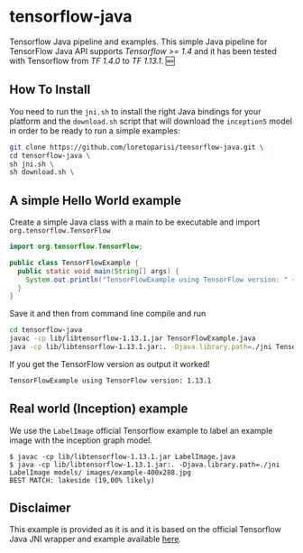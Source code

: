 # tensorflow-java
Tensorflow Java pipeline and examples. This simple Java pipeline for TensorFlow Java API supports *Tensorflow >= 1.4* and it has been tested with Tensorflow from *TF 1.4.0* to *TF 1.13.1*. :new:

## How To Install
You need to run the `jni.sh` to install the right Java bindings for your platform and the `download.sh` script that will download the `inception5` model in order to be ready to run a simple examples:

```bash
git clone https://github.com/loretoparisi/tensorflow-java.git \
cd tensorflow-java \
sh jni.sh \
sh download.sh \
```

## A simple Hello World example
Create a simple Java class with a main to be executable and import `org.tensorflow.TensorFlow`

```java
import org.tensorflow.TensorFlow;

public class TensorFlowExample {
  public static void main(String[] args) {
    System.out.println("TensorFlowExample using TensorFlow version: " +  TensorFlow.version());
  }
}
```

Save it and then from command line compile and run

```bash
cd tensorflow-java
javac -cp lib/libtensorflow-1.13.1.jar TensorFlowExample.java
java -cp lib/libtensorflow-1.13.1.jar:. -Djava.library.path=./jni TensorFlowExample
```

If you get the TensorFlow version as output it worked!

```bash
TensorFlowExample using TensorFlow version: 1.13.1
```

## Real world (Inception) example
We use the `LabelImage` official Tensorflow example to label an example image with the inception graph model.

```
$ javac -cp lib/libtensorflow-1.13.1.jar LabelImage.java 
$ java -cp lib/libtensorflow-1.13.1.jar:. -Djava.library.path=./jni LabelImage models/ images/example-400x288.jpg 
BEST MATCH: lakeside (19,00% likely)
```

## Disclaimer
This example is provided as it is and it is based on the official Tensorflow Java JNI wrapper and example available [here](https://github.com/tensorflow/tensorflow/tree/master/tensorflow/java).
